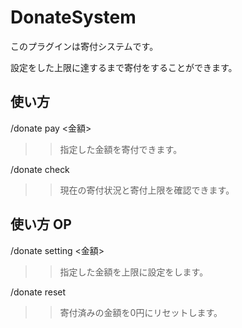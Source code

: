 # DonateSystem

このプラグインは寄付システムです。

設定をした上限に達するまで寄付をすることができます。

## 使い方

/donate pay <金額>
>>指定した金額を寄付できます。

/donate check
>>現在の寄付状況と寄付上限を確認できます。

## 使い方 OP

/donate setting <金額>
>>指定した金額を上限に設定をします。

/donate reset
>>寄付済みの金額を0円にリセットします。
